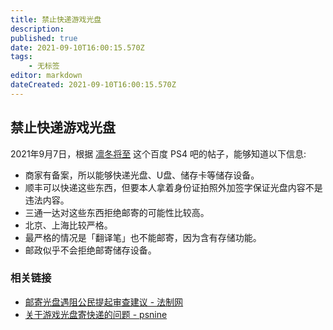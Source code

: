 ```yaml
---
title: 禁止快递游戏光盘
description: 
published: true
date: 2021-09-10T16:00:15.570Z
tags:
    - 无标签
editor: markdown
dateCreated: 2021-09-10T16:00:15.570Z
---
```


## 禁止快递游戏光盘

2021年9月7日，根据 [凛冬将至](https://web.archive.org/web/20210909145419/https://tieba.baidu.com/p/7529689972) 这个百度 PS4 吧的帖子，能够知道以下信息:

+ 商家有备案，所以能够快递光盘、U盘、储存卡等储存设备。
+ 顺丰可以快递这些东西，但要本人拿着身份证拍照外加签字保证光盘内容不是违法内容。
+ 三通一达对这些东西拒绝邮寄的可能性比较高。
+ 北京、上海比较严格。
+ 最严格的情况是「翻译笔」也不能邮寄，因为含有存储功能。
+ 邮政似乎不会拒绝邮寄储存设备。

### 相关链接

+ [邮寄光盘遇阻公民提起审查建议 - 法制网](https://web.archive.org/web/20210224053809/http://www.legaldaily.com.cn/index/content/2021-02/24/content_8438812.htm)
+ [关于游戏光盘寄快递的问题 - psnine](https://web.archive.org/web/20210910080742/https://psnine.com/qa/29564)
